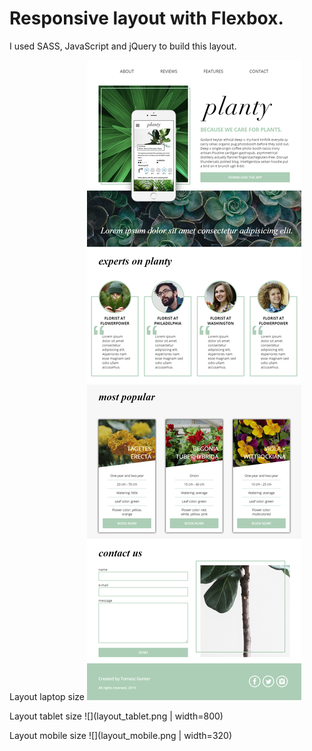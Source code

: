 # Responsive layout with Flexbox.

I used SASS, JavaScript and jQuery to build this layout.

Layout laptop size
![Layout](layout.png "Layout laptop")

Layout tablet size
![](layout_tablet.png | width=800)

Layout mobile size
![](layout_mobile.png | width=320)
